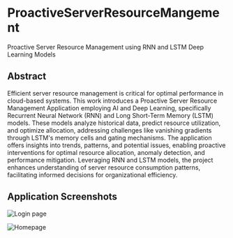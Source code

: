 # ProactiveServerResourceMangement
Proactive Server Resource Management using RNN and LSTM Deep Learning Models

## Abstract

Efficient server resource management is critical for optimal performance in cloud-based systems. This work introduces a Proactive Server Resource Management Application employing AI and Deep Learning, specifically Recurrent Neural Network (RNN) and Long Short-Term Memory (LSTM) models. These models analyze historical data, predict resource utilization, and optimize allocation, addressing challenges like vanishing gradients through LSTM's memory cells and gating mechanisms. The application offers insights into trends, patterns, and potential issues, enabling proactive interventions for optimal resource allocation, anomaly detection, and performance mitigation. Leveraging RNN and LSTM models, the project enhances understanding of server resource consumption patterns, facilitating informed decisions for organizational efficiency.

## Application Screenshots

![Login page](https://github.com/kmranrg/ProactiveServerResourceMangement/blob/main/screenshots/ss01.png)

![Homepage](https://github.com/kmranrg/ProactiveServerResourceMangement/blob/main/screenshots/ss02.png)

